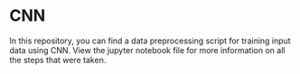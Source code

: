 # CNN
In this repository, you can find a data preprocessing script for training input data using CNN.
View the jupyter notebook file for more information on all the steps that were taken.
